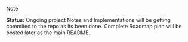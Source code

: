 > [!NOTE]
> __Status:__ Ongoing project
> Notes and Implementations will be getting commited to the repo as its been done.
> Complete Roadmap plan will be posted later as the main README.